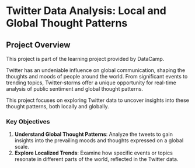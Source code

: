 # Twitter Data Analysis: Local and Global Thought Patterns

## Project Overview

This project is part of the learning project provided by DataCamp.

Twitter has an undeniable influence on global communication, shaping the thoughts and moods of people around the world. From significant events to trending topics, Twitter-storms offer a unique opportunity for real-time analysis of public sentiment and global thought patterns.

This project focuses on exploring Twitter data to uncover insights into these thought patterns, both locally and globally. 

### Key Objectives

1. **Understand Global Thought Patterns**: Analyze the tweets to gain insights into the prevailing moods and thoughts expressed on a global scale.
2. **Explore Localized Trends**: Examine how specific events or topics resonate in different parts of the world, reflected in the Twitter data.



